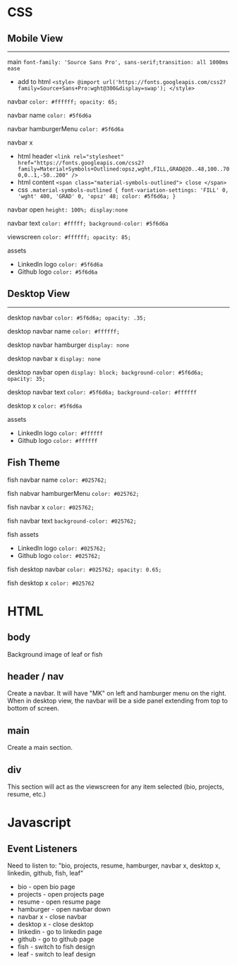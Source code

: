 
# CSS

## Mobile View
---
main `font-family: 'Source Sans Pro', sans-serif;transition: all 1000ms ease`

- add to html `<style>
@import url('https://fonts.googleapis.com/css2?family=Source+Sans+Pro:wght@300&display=swap');
</style>`

navbar `color: #ffffff; opacity: 65;`

navbar name `color: #5f6d6a`

navbar hamburgerMenu `color: #5f6d6a`

navbar x 
- html header `<link rel="stylesheet" href="https://fonts.googleapis.com/css2?family=Material+Symbols+Outlined:opsz,wght,FILL,GRAD@20..48,100..700,0..1,-50..200" />`
- html content `<span class="material-symbols-outlined">
close
</span>`
- css `.material-symbols-outlined {
  font-variation-settings:
  'FILL' 0,
  'wght' 400,
  'GRAD' 0,
  'opsz' 48;
  color: #5f6d6a;
}`

navbar open `height: 100%; display:none`

navbar text `color: #fffff; background-color: #5f6d6a` 

viewscreen `color: #ffffff; opacity: 85;`

assets

- LinkedIn logo `color: #5f6d6a`
-  Github logo `color: #5f6d6a`

## Desktop View
--- 
desktop navbar `color: #5f6d6a; opacity: .35;`

desktop navbar name `color: #ffffff;`

desktop navbar hamburger `display: none`

desktop navbar x `display: none`

desktop navbar open `display: block; background-color: #5f6d6a; opacity: 35;`

desktop navbar text `color: #5f6d6a; background-color: #ffffff`

desktop x `color: #5f6d6a`

assets

- LinkedIn logo `color: #ffffff`
-  Github logo `color: #ffffff`

## Fish Theme

fish navbar name `color: #025762;`

fish nabvar hamburgerMenu `color: #025762;`

fish navbar x `color: #025762;`

fish navbar text `background-color: #025762;`

fish assets 

- LinkedIn logo `color: #025762;`
-  Github logo `color: #025762;`

fish desktop navbar `color: #025762; opacity: 0.65;`

fish desktop x `color: #025762`


# HTML

## body
Background image of leaf or fish

## header / nav
Create a navbar. It will have "MK" on left and hamburger menu on the right.
When in desktop view, the navbar will be a side panel extending from top to bottom of screen.
## main
Create a main section.
## div
This section will act as the viewscreen for any item selected (bio, projects, resume, etc.)

# Javascript

## Event Listeners
Need to listen to: "bio, projects, resume, hamburger, navbar x, desktop x, linkedin, github, fish, leaf"

- bio - open bio page
- projects - open projects page
- resume - open resume page
- hamburger - open navbar down
- navbar x - close navbar
- desktop x - close desktop
- linkedin - go to linkedin page
- github - go to github page
- fish - switch to fish design
- leaf - switch to leaf design